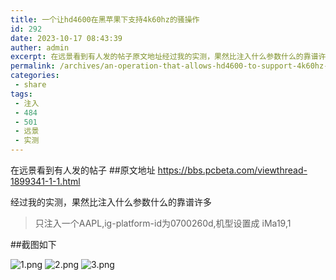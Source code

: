 ```yaml
---
title: 一个让hd4600在黑苹果下支持4k60hz的骚操作
id: 292
date: 2023-10-17 08:43:39
auther: admin
excerpt: 在远景看到有人发的帖子原文地址经过我的实测，果然比注入什么参数什么的靠谱许多只注入一个为机型设置成截图如下
permalink: /archives/an-operation-that-allows-hd4600-to-support-4k60hz-under-black-apple
categories:
 - share
tags: 
 - 注入
 - 484
 - 501
 - 远景
 - 实测
---
```


在远景看到有人发的帖子
##原文地址
https://bbs.pcbeta.com/viewthread-1899341-1-1.html

经过我的实测，果然比注入什么参数什么的靠谱许多

> 只注入一个AAPL,ig-platform-id为0700260d,机型设置成 iMa19,1

##截图如下

![1.png][1]
![2.png][2]
![3.png][3]


  [1]: https://blogcdn.asbid.cn/2021/10/20/1634706967.png
  [2]: https://blogcdn.asbid.cn/2021/10/20/1634706966.png
  [3]: https://blogcdn.asbid.cn/2021/10/20/1634707065.png